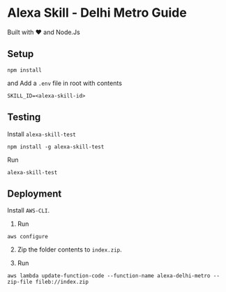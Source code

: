 # Alexa Skill - Delhi Metro Guide

Built with :heart: and Node.Js

## Setup

```
npm install
```

and Add a ```.env``` file in root with contents

```
SKILL_ID=<alexa-skill-id>
```

## Testing

Install ```alexa-skill-test```

```
npm install -g alexa-skill-test
```

Run

```
alexa-skill-test
```

## Deployment

Install ```AWS-CLI```.

1. Run

```
aws configure
```

2. Zip the folder contents to ```index.zip```.

3. Run

```
aws lambda update-function-code --function-name alexa-delhi-metro --zip-file fileb://index.zip
```

